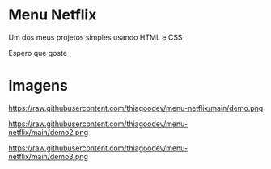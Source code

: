 #  Menu Netflix

Um dos meus projetos simples  usando HTML e CSS

Espero que goste


# Imagens

https://raw.githubusercontent.com/thiagoodev/menu-netflix/main/demo.png


https://raw.githubusercontent.com/thiagoodev/menu-netflix/main/demo2.png


https://raw.githubusercontent.com/thiagoodev/menu-netflix/main/demo3.png
